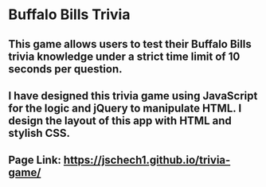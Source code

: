 # Buffalo Bills Trivia

## This game allows users to test their Buffalo Bills trivia knowledge under a strict time limit of 10 seconds per question.

## I have designed this trivia game using JavaScript for the logic and jQuery to manipulate HTML. I design the layout of this app with HTML and stylish CSS.

## Page Link: https://jschech1.github.io/trivia-game/
